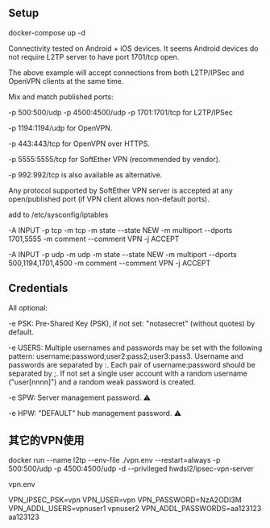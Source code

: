 ## Setup
docker-compose up -d

Connectivity tested on Android + iOS devices. It seems Android devices do not require L2TP server to have port 1701/tcp open.

The above example will accept connections from both L2TP/IPSec and OpenVPN clients at the same time.

Mix and match published ports:

-p 500:500/udp -p 4500:4500/udp -p 1701:1701/tcp for L2TP/IPSec

-p 1194:1194/udp for OpenVPN.

-p 443:443/tcp for OpenVPN over HTTPS.

-p 5555:5555/tcp for SoftEther VPN (recommended by vendor).

-p 992:992/tcp is also available as alternative.

Any protocol supported by SoftEther VPN server is accepted at any open/published port (if VPN client allows non-default ports).

add to /etc/sysconfig/iptables

-A INPUT -p tcp -m tcp -m state --state NEW -m multiport --dports 1701,5555 -m comment --comment VPN -j ACCEPT

-A INPUT -p udp -m udp -m state --state NEW -m multiport --dports 500,1194,1701,4500 -m comment --comment VPN -j ACCEPT

## Credentials
All optional:

-e PSK: Pre-Shared Key (PSK), if not set: "notasecret" (without quotes) by default.

-e USERS: Multiple usernames and passwords may be set with the following pattern: username:password;user2:pass2;user3:pass3. Username and passwords are separated by :. Each pair of username:password should be separated by ;. If not set a single user account with a random username ("user[nnnn]") and a random weak password is created.

-e SPW: Server management password. ⚠️

-e HPW: "DEFAULT" hub management password. ⚠️



## 其它的VPN使用

docker run --name l2tp --env-file ./vpn.env --restart=always -p 500:500/udp -p 4500:4500/udp -d --privileged hwdsl2/ipsec-vpn-server

vpn.env

VPN_IPSEC_PSK=vpn
VPN_USER=vpn
VPN_PASSWORD=NzA2ODI3M
VPN_ADDL_USERS=vpnuser1 vpnuser2
VPN_ADDL_PASSWORDS=aa123123 aa123123




